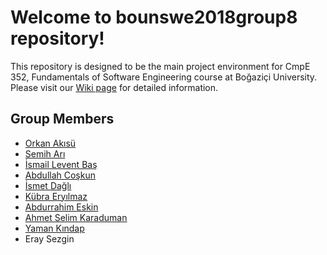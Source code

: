 # Welcome to bounswe2018group8 repository!

This repository is designed to be the main project environment for CmpE 352, Fundamentals of Software Engineering course at Boğaziçi University. Please visit our [Wiki page](https://github.com/bounswe/bounswe2018group8/wiki) for detailed information.

## Group Members
* [Orkan Akısü](https://github.com/bounswe/bounswe2018group8/wiki/Orkan-Ak%C4%B1s%C3%BC)
* [Semih Arı](https://github.com/bounswe/bounswe2018group8/wiki/Semih-Ar%C4%B1)
* [İsmail Levent Baş](https://github.com/bounswe/bounswe2018group8/wiki/%C4%B0smail-Levent-Ba%C5%9F)
* [Abdullah Coşkun](https://github.com/bounswe/bounswe2018group8/wiki/Abdullah-Co%C5%9Fkun)
* [İsmet Dağlı](https://github.com/bounswe/bounswe2018group8/wiki/%C4%B0smet-Da%C4%9Fl%C4%B1)
* [Kübra Eryılmaz](https://github.com/bounswe/bounswe2018group8/wiki/K%C3%BCbra-Ery%C4%B1lmaz)
* [Abdurrahim Eskin](https://github.com/bounswe/bounswe2018group8/wiki/Abdurrahim-ESK%C4%B0N)
* [Ahmet Selim Karaduman](https://github.com/bounswe/bounswe2018group8/wiki/Selim-Karaduman)
* [Yaman Kındap](https://github.com/bounswe/bounswe2018group8/wiki/Yaman-K%C4%B1ndap)
* Eray Sezgin
